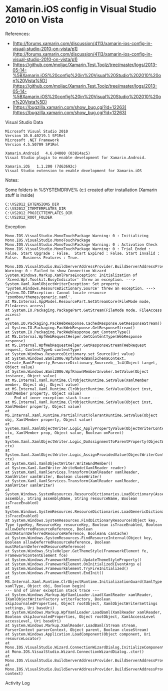 # Xamarin.iOS config in Visual Studio 2010 on Vista #

References:

* 	[http://forums.xamarin.com/discussion/4113/xamarin-ios-config-in-visual-studio-2010-on-vista/p1](http://forums.xamarin.com/discussion/4113/xamarin-ios-config-in-visual-studio-2010-on-vista/p1)
* 	[https://github.com/moljac/Xamarin.Test.Toolz/tree/master/logs/2013-05-14-%5BXamarin.iOS%20config%20in%20Visual%20Studio%202010%20on%20Vista%5D](https://github.com/moljac/Xamarin.Test.Toolz/tree/master/logs/2013-05-14-%5BXamarin.iOS%20config%20in%20Visual%20Studio%202010%20on%20Vista%5D)
*	[https://bugzilla.xamarin.com/show_bug.cgi?id=12263](https://bugzilla.xamarin.com/show_bug.cgi?id=12263)



Visual Studio Data

	Microsoft Visual Studio 2010
	Version 10.0.40219.1 SP1Rel
	Microsoft .NET Framework
	Version 4.5.50709 SP1Rel

	Xamarin.Android   4.6.04000 (03814ac5)
	Visual Studio plugin to enable development for Xamarin.Android.

	Xamarin.iOS   1.1.200 (7d63692c)
	Visual Studio extension to enable development for Xamarin.iOS

Notes:

Some folders in %SYSTEMDRIVE% (c:) created after installation (Xamarin stuff is inside)

	C:\VS2012_EXTENSIONS_DIR
	C:\VS2012_ITEMTEMPLATES_DIR
	C:\VS2012_PROJECTTEMPLATES_DIR
	C:\VS2012_ROOT_FOLDER
	
Exception

	Mono.IOS.VisualStudio.MonoTouchPackage Warning: 0 : Initializing Mono.IOS.VisualStudio.MonoTouchPackage
	Mono.IOS.VisualStudio.MonoTouchPackage Warning: 0 : Activation Check
	Mono.IOS.VisualStudio.MonoTouchPackage Warning: 0 : Trial Ended : False. Start Upgrade : False.  Start Expired : False. Start Invalid : False.  Business Features : True.
	
	Mono.IOS.VisualStudio.BuildServerAddressProvider.BuildServerAddressProvider Warning: 0 : Failed to show Connection Wizard
	System.Windows.Markup.XamlParseException: Initialization of 'Xceed.Wpf.Toolkit.BusyIndicator' threw an exception. ---> System.Xaml.XamlObjectWriterException: Set property 'System.Windows.ResourceDictionary.Source' threw an exception. ---> System.IO.IOException: Cannot locate resource 'zoombox/themes/generic.xaml'.
	at MS.Internal.AppModel.ResourcePart.GetStreamCore(FileMode mode, FileAccess access)
	at System.IO.Packaging.PackagePart.GetStream(FileMode mode, FileAccess access)
	at System.IO.Packaging.PackWebResponse.CachedResponse.GetResponseStream()
	at System.IO.Packaging.PackWebResponse.GetResponseStream()
	at System.IO.Packaging.PackWebResponse.get_ContentType()
	at MS.Internal.WpfWebRequestHelper.GetContentType(WebResponse response)
	at MS.Internal.WpfWebRequestHelper.GetResponseStream(WebRequest request, ContentType& contentType)
	at System.Windows.ResourceDictionary.set_Source(Uri value)
	at System.Windows.Baml2006.WpfSharedBamlSchemaContext.<Create_BamlProperty_ResourceDictionary_Source>b__1c4(Object target, Object value)
	at System.Windows.Baml2006.WpfKnownMemberInvoker.SetValue(Object instance, Object value)
	at MS.Internal.Xaml.Runtime.ClrObjectRuntime.SetValue(XamlMember member, Object obj, Object value)
	at MS.Internal.Xaml.Runtime.ClrObjectRuntime.SetValue(Object inst, XamlMember property, Object value)
	--- End of inner exception stack trace ---
	at MS.Internal.Xaml.Runtime.ClrObjectRuntime.SetValue(Object inst, XamlMember property, Object value)
	at MS.Internal.Xaml.Runtime.PartialTrustTolerantRuntime.SetValue(Object obj, XamlMember property, Object value)
	at System.Xaml.XamlObjectWriter.Logic_ApplyPropertyValue(ObjectWriterContext ctx, XamlMember prop, Object value, Boolean onParent)
	at System.Xaml.XamlObjectWriter.Logic_DoAssignmentToParentProperty(ObjectWriterContext ctx)
	at System.Xaml.XamlObjectWriter.Logic_AssignProvidedValue(ObjectWriterContext ctx)
	at System.Xaml.XamlObjectWriter.WriteEndMember()
	at System.Xaml.XamlWriter.WriteNode(XamlReader reader)
	at System.Xaml.XamlServices.Transform(XamlReader xamlReader, XamlWriter xamlWriter, Boolean closeWriter)
	at System.Xaml.XamlServices.Transform(XamlReader xamlReader, XamlWriter xamlWriter)
	at System.Windows.SystemResources.ResourceDictionaries.LoadDictionary(Assembly assembly, String assemblyName, String resourceName, Boolean isTraceEnabled)
	at System.Windows.SystemResources.ResourceDictionaries.LoadGenericDictionary(Boolean isTraceEnabled)
	at System.Windows.SystemResources.FindDictionaryResource(Object key, Type typeKey, ResourceKey resourceKey, Boolean isTraceEnabled, Boolean allowDeferredResourceReference, Boolean mustReturnDeferredResourceReference, Boolean& canCache)
	at System.Windows.SystemResources.FindResourceInternal(Object key, Boolean allowDeferredResourceReference, Boolean mustReturnDeferredResourceReference)
	at System.Windows.StyleHelper.GetThemeStyle(FrameworkElement fe, FrameworkContentElement fce)
	at System.Windows.FrameworkElement.UpdateThemeStyleProperty()
	at System.Windows.FrameworkElement.OnInitialized(EventArgs e)
	at System.Windows.FrameworkElement.TryFireInitialized()
	at System.Windows.FrameworkElement.EndInit()
	at MS.Internal.Xaml.Runtime.ClrObjectRuntime.InitializationGuard(XamlType xamlType, Object obj, Boolean begin)
	--- End of inner exception stack trace ---
	at System.Windows.Markup.WpfXamlLoader.Load(XamlReader xamlReader, IXamlObjectWriterFactory writerFactory, Boolean skipJournaledProperties, Object rootObject, XamlObjectWriterSettings settings, Uri baseUri)
	at System.Windows.Markup.WpfXamlLoader.LoadBaml(XamlReader xamlReader, Boolean skipJournaledProperties, Object rootObject, XamlAccessLevel accessLevel, Uri baseUri)
	at System.Windows.Markup.XamlReader.LoadBaml(Stream stream, ParserContext parserContext, Object parent, Boolean closeStream)
	at System.Windows.Application.LoadComponent(Object component, Uri resourceLocator)
	at Mono.IOS.VisualStudio.Wizard.ConnectionWizardDialog.InitializeComponent()
	at Mono.IOS.VisualStudio.Wizard.ConnectionWizardDialog..ctor()
	at Mono.IOS.VisualStudio.BuildServerAddressProvider.BuildServerAddressProvider.ShowExplorer()
	at Mono.IOS.VisualStudio.BuildServerAddressProvider.BuildServerAddressProvider.Start(BuildServerAddressContext context)

	
Activity Log


